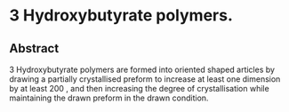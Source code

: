 # 3 Hydroxybutyrate polymers.

## Abstract
3 Hydroxybutyrate polymers are formed into oriented shaped articles by drawing a partially crystallised preform to increase at least one dimension by at least 200 , and then increasing the degree of crystallisation while maintaining the drawn preform in the drawn condition.